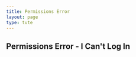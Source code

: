 ```yaml
---
title: Permissions Error
layout: page
type: tute
---
```


## Permissions Error - I Can't Log In

<!--check logs-->
<!--system/modules/auth/actions/login.php ha important info on logging in-->
<!--Using inspect in Firefox. Look up for Windows and Linux as well as Mac-->
<!--delete config cache after changing config-->
<!--attach shell to boilerplate-->